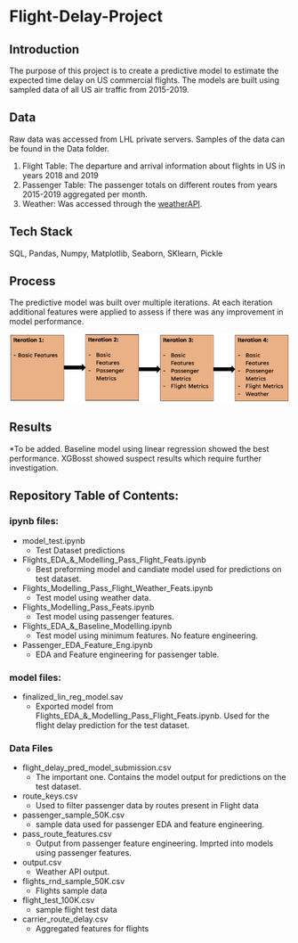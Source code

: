 # Flight-Delay-Project

## Introduction
The purpose of this project is to create a predictive model to estimate the expected time delay on US commercial flights. 
The models are built using sampled data of all US air traffic from 2015-2019. 

## Data
Raw data was accessed from LHL private servers. Samples of the data can be found in the Data folder.

1. Flight Table:
    The departure and arrival information about flights in US in years 2018 and 2019
2. Passenger Table:
    The passenger totals on different routes from years 2015-2019 aggregated per month.
4. Weather:
    Was accessed through the [weatherAPI](https://www.weatherapi.com/). 

## Tech Stack
SQL, Pandas, Numpy, Matplotlib, Seaborn, SKlearn, Pickle 

## Process
The predictive model was built over multiple iterations. At each iteration additional features were applied to assess if there was any improvement in model performance.

![Alt text](Images/Development%20Process.png)

## Results
*To be added. Baseline model using linear regression showed the best performance. XGBosst showed suspect results which require further investigation. 

## Repository Table of Contents:

### ipynb files:
  - model_test.ipynb
      - Test Dataset predictions
  - Flights_EDA_&_Modelling_Pass_Flight_Feats.ipynb
      - Best preforming model and candiate model used for predictions on test dataset.
  - Flights_Modelling_Pass_Flight_Weather_Feats.ipynb
      - Test model using weather data.
  - Flights_Modelling_Pass_Feats.ipynb
      - Test model using passenger features.
  - Flights_EDA_&_Baseline_Modelling.ipynb
      - Test model using minimum features. No feature engineering.
  - Passenger_EDA_Feature_Eng.ipynb
      - EDA and Feature engineering for passenger table.
  
 ### model files:
  - finalized_lin_reg_model.sav
       - Exported model from Flights_EDA_&_Modelling_Pass_Flight_Feats.ipynb. Used for the flight delay prediction for the test dataset.
 
 ### Data Files
  - flight_delay_pred_model_submission.csv
      - The important one. Contains the model output for predictions on the test dataset.
  - route_keys.csv
      - Used to filter passenger data by routes present in Flight data
  - passenger_sample_50K.csv
      - sample data used for passenger EDA and feature engineering.
  - pass_route_features.csv
      - Output from passenger feature engineering. Imprted into models using passenger features.
  - output.csv
      - Weather API output.
  - flights_rnd_sample_50K.csv
      - Flights sample data
  - flight_test_100K.csv
      - sample flight test data
  - carrier_route_delay.csv
      - Aggregated features for flights
